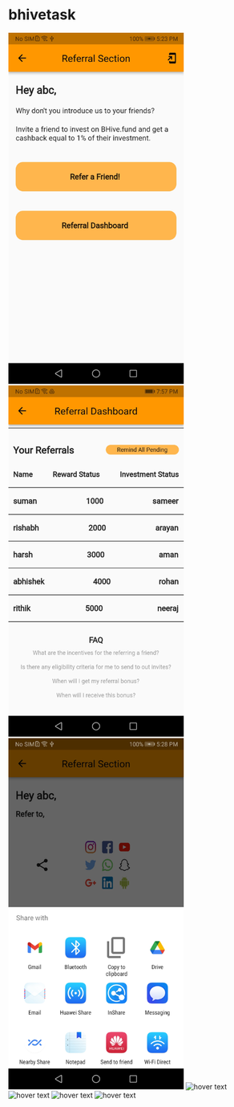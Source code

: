 # bhivetask

<img src="img/Screenshot_20220428_172335_com.example.bhivetask.jpg" width="350" title="hover text">
<img src="img/Screenshot_20220429_195737_com.example.bhivetask.jpg" width="350" title="hover text">
<img src="img/Screenshot_20220428_172849_android.jpg" width="350" title="hover text">
<img src=" " width="350" title="hover text">
<img src=" " width="350" title="hover text">
<img src=" " width="350" title="hover text">
<img src=" " width="350" title="hover text">
